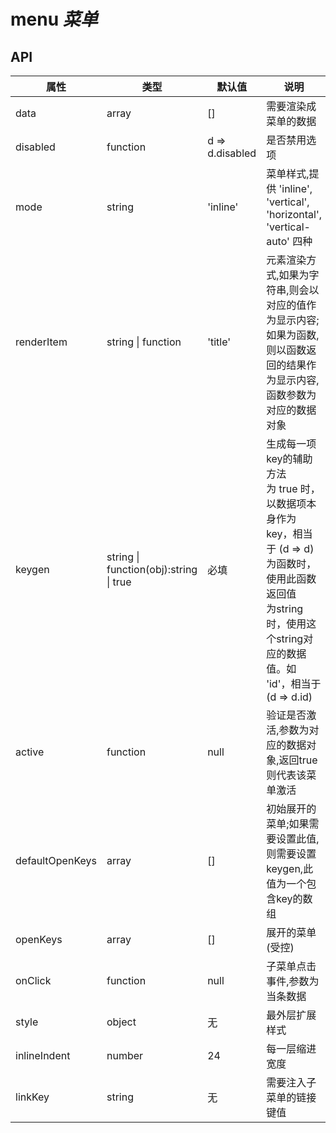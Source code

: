 # menu *菜单*

<example />

## API

| 属性 | 类型 | 默认值 | 说明 |
| --- | --- | --- | --- |
| data | array | [] | 需要渲染成菜单的数据 |
| disabled | function | d => d.disabled | 是否禁用选项 |
| mode | string | 'inline'| 菜单样式,提供 'inline', 'vertical', 'horizontal', 'vertical-auto' 四种|
| renderItem | string \| function | 'title' | 元素渲染方式,如果为字符串,则会以对应的值作为显示内容;如果为函数,则以函数返回的结果作为显示内容,函数参数为对应的数据对象 |
| keygen | string \| function(obj):string \| true | 必填 | 生成每一项key的辅助方法<br />为 true 时，以数据项本身作为key，相当于 (d => d)<br />为函数时，使用此函数返回值<br />为string时，使用这个string对应的数据值。如 'id'，相当于 (d => d.id) |
| active | function | null | 验证是否激活,参数为对应的数据对象,返回true则代表该菜单激活 |
| defaultOpenKeys | array | [] | 初始展开的菜单;如果需要设置此值,则需要设置keygen,此值为一个包含key的数组 |
| openKeys | array | [] | 展开的菜单(受控) | 
| onClick | function | null | 子菜单点击事件,参数为当条数据|
| style | object | 无 | 最外层扩展样式 |
| inlineIndent | number | 24 | 每一层缩进宽度 |
| linkKey | string | 无 | 需要注入子菜单的链接键值 |  
